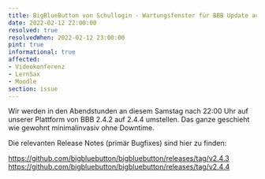 ```yaml
---
title: BigBlueButton von Schullogin - Wartungsfenster für BBB Update auf 2.4.4
date: 2022-02-12 22:00:00
resolved: true
resolvedWhen: 2022-02-12 23:00:00
pint: true
informational: true
affected:
- Videokonferenz
- LernSax
- Moodle
section: issue
---
```


Wir werden in den Abendstunden an diesem Samstag nach 22:00 Uhr auf
unserer Plattform von BBB 2.4.2 auf 2.4.4 umstellen. Das ganze
geschieht wie gewohnt minimalinvasiv ohne Downtime.

Die relevanten Release Notes (primär Bugfixes) sind hier zu finden:

https://github.com/bigbluebutton/bigbluebutton/releases/tag/v2.4.3
https://github.com/bigbluebutton/bigbluebutton/releases/tag/v2.4.4
